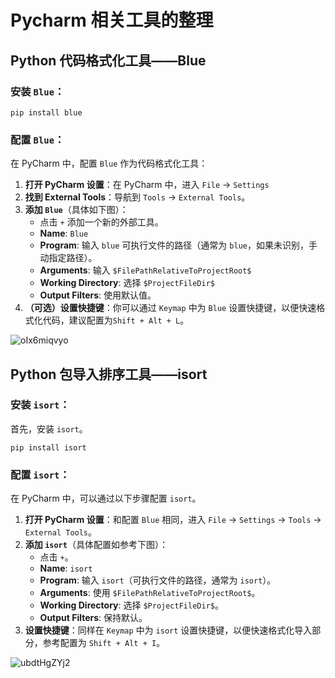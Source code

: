 # Pycharm 相关工具的整理

## Python 代码格式化工具——Blue

### 安装 `Blue`：

```
pip install blue
```

### 配置 `Blue`：

在 PyCharm 中，配置 `Blue` 作为代码格式化工具：

1. **打开 PyCharm 设置**：在 PyCharm 中，进入 `File` -> `Settings`
2. **找到 External Tools**：导航到 `Tools` -> `External Tools`。
3. **添加 `Blue`**（具体如下图）：
   - 点击 `+` 添加一个新的外部工具。
   - **Name**: `Blue`
   - **Program**: 输入 `blue` 可执行文件的路径（通常为 `blue`，如果未识别，手动指定路径）。
   - **Arguments**: 输入 `$FilePathRelativeToProjectRoot$`
   - **Working Directory**: 选择 `$ProjectFileDir$`
   - **Output Filters**: 使用默认值。
4. **（可选）设置快捷键**：你可以通过 `Keymap` 中为 `Blue` 设置快捷键，以便快速格式化代码，建议配置为`Shift + Alt + L`。

![oIx6miqvyo](/home/huanglei/.config/LarkShell/sdk_storage/711701cdf2b12ecfb46930acd135c090/resources/images/oIx6miqvyo.jpg)

## Python 包导入排序工具——isort

### 安装 `isort`：

首先，安装 `isort`。

```
pip install isort
```

### 配置 `isort`：

在 PyCharm 中，可以通过以下步骤配置 `isort`。

1. **打开 PyCharm 设置**：和配置 `Blue` 相同，进入 `File` -> `Settings` -> `Tools` -> `External Tools`。
2. **添加 `isort`**（具体配置如参考下图）：
   - 点击 `+`。
   - **Name**: `isort`
   - **Program**: 输入 `isort`（可执行文件的路径，通常为 `isort`）。
   - **Arguments**: 使用 `$FilePathRelativeToProjectRoot$`。
   - **Working Directory**: 选择 `$ProjectFileDir$`。
   - **Output Filters**: 保持默认。
3. **设置快捷键**：同样在 `Keymap` 中为 `isort` 设置快捷键，以便快速格式化导入部分，参考配置为 `Shift + Alt + I`。

![ubdtHgZYj2](/home/huanglei/.config/LarkShell/sdk_storage/711701cdf2b12ecfb46930acd135c090/resources/images/ubdtHgZYj2.jpg)
